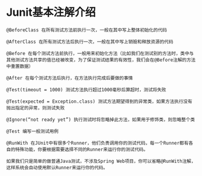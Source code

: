 # Junit基本注解介绍

    @BeforeClass 在所有测试方法前执行一次，一般在其中写上整体初始化的代码

    @AfterClass 在所有测试方法后执行一次，一般在其中写上销毁和释放资源的代码

    @Before 在每个测试方法前执行，一般用来初始化方法（比如我们在测试别的方法时，类中与其他测试方法共享的值已经被改变，为了保证测试结果的有效性，我们会在@Before注解的方法中重置数据）

    @After 在每个测试方法后执行，在方法执行完成后要做的事情

    @Test(timeout = 1000) 测试方法执行超过1000毫秒后算超时，测试将失败

    @Test(expected = Exception.class) 测试方法期望得到的异常类，如果方法执行没有抛出指定的异常，则测试失败

    @Ignore(“not ready yet”) 执行测试时将忽略掉此方法，如果用于修饰类，则忽略整个类

    @Test 编写一般测试用例

    @RunWith 在JUnit中有很多个Runner，他们负责调用你的测试代码，每一个Runner都有各自的特殊功能，你要根据需要选择不同的Runner来运行你的测试代码。

    如果我们只是简单的做普通Java测试，不涉及Spring Web项目，你可以省略@RunWith注解，这样系统会自动使用默认Runner来运行你的代码。